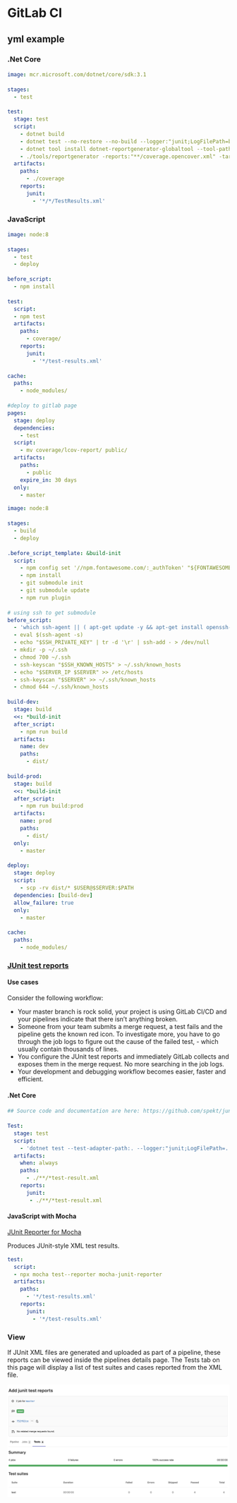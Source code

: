 # GitLab CI

## yml example

### .Net Core

```yml
image: mcr.microsoft.com/dotnet/core/sdk:3.1

stages:
  - test

test:
  stage: test
  script:
    - dotnet build
    - dotnet test --no-restore --no-build --logger:"junit;LogFilePath=bin/TestResults.xml" /p:CollectCoverage=true /p:CoverletOutputFormat=opencover /p:CoverletOutput=./coverage
    - dotnet tool install dotnet-reportgenerator-globaltool --tool-path tools
    - ./tools/reportgenerator -reports:"**/coverage.opencover.xml" -targetdir:"coverage"
  artifacts:
    paths:
      - ./coverage
    reports:
      junit:
        - '*/*/TestResults.xml'
```

### JavaScript

```yml
image: node:8

stages:
  - test
  - deploy

before_script:
  - npm install

test:
  script:
  - npm test
  artifacts:
    paths:
      - coverage/
    reports:
      junit:
        - '*/test-results.xml'

cache:
  paths:
    - node_modules/

#deploy to gitlab page
pages:
  stage: deploy
  dependencies:
    - test
  script:
    - mv coverage/lcov-report/ public/
  artifacts:
    paths:
      - public
    expire_in: 30 days
  only:
    - master
```

```yml
image: node:8

stages:
  - build
  - deploy

.before_script_template: &build-init
  script:
    - npm config set '//npm.fontawesome.com/:_authToken' "${FONTAWESOME_TOKEN}"
    - npm install
    - git submodule init
    - git submodule update
    - npm run plugin

# using ssh to get submodule
before_script:
  - 'which ssh-agent || ( apt-get update -y && apt-get install openssh-client -y )'
  - eval $(ssh-agent -s)
  - echo "$SSH_PRIVATE_KEY" | tr -d '\r' | ssh-add - > /dev/null
  - mkdir -p ~/.ssh
  - chmod 700 ~/.ssh
  - ssh-keyscan "$SSH_KNOWN_HOSTS" > ~/.ssh/known_hosts
  - echo "$SERVER_IP $SERVER" >> /etc/hosts
  - ssh-keyscan "$SERVER" >> ~/.ssh/known_hosts
  - chmod 644 ~/.ssh/known_hosts

build-dev:
  stage: build
  <<: *build-init
  after_script:
    - npm run build
  artifacts:
    name: dev
    paths:
      - dist/

build-prod:
  stage: build
  <<: *build-init
  after_script:
    - npm run build:prod
  artifacts:
    name: prod
    paths:
      - dist/
  only:
    - master

deploy:
  stage: deploy
  script:
    - scp -rv dist/* $USER@$SERVER:$PATH
  dependencies: [build-dev]
  allow_failure: true
  only:
    - master

cache:
  paths:
    - node_modules/
```

### [JUnit test reports](https://docs.gitlab.com/ee/ci/junit_test_reports.html)

#### Use cases

Consider the following workflow:

- Your master branch is rock solid, your project is using GitLab CI/CD and your pipelines indicate that there isn’t anything broken.
- Someone from your team submits a merge request, a test fails and the pipeline gets the known red icon. To investigate more, you have to go through the job logs to figure out the cause of the failed test, - which usually contain thousands of lines.
- You configure the JUnit test reports and immediately GitLab collects and exposes them in the merge request. No more searching in the job logs.
- Your development and debugging workflow becomes easier, faster and efficient.

#### .Net Core

```yml
## Source code and documentation are here: https://github.com/spekt/junit.testlogger/

Test:
  stage: test
  script:
    - 'dotnet test --test-adapter-path:. --logger:"junit;LogFilePath=..\artifacts\{assembly}-test-result.xml;MethodFormat=Class;FailureBodyFormat=Verbose"'
  artifacts:
    when: always
    paths:
      - ./**/*test-result.xml
    reports:
      junit:
       - ./**/*test-result.xml
```

#### JavaScript with Mocha

[JUnit Reporter for Mocha](https://www.npmjs.com/package/mocha-junit-reporter)

Produces JUnit-style XML test results.

```yml
test:
  script:
  - npx mocha test--reporter mocha-junit-reporter
  artifacts:
    paths:
      - '*/test-results.xml'
    reports:
      junit:
        - '*/test-results.xml'
```

### View

If JUnit XML files are generated and uploaded as part of a pipeline, these reports can be viewed inside the pipelines details page. The Tests tab on this page will display a list of test suites and cases reported from the XML file.

![junit-test-reports](/images/gitlab/junit-test-reports.png)